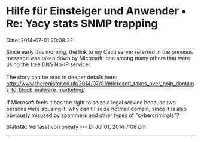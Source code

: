 Hilfe für Einsteiger und Anwender • Re: Yacy stats SNMP trapping
================================================================

Date: 2014-07-01 20:08:22

Since early this morning, the link to my Cacti server referred in the
previous message was taken down by Microsoft, one among many others that
were using the free DNS No-IP service.\
\
The story can be read in deeper details here:
<http://www.theregister.co.uk/2014/07/01/microsoft_takes_over_noip_domains_to_block_malware_marketing/>\
\
If Microsoft feels it has the right to seize a legal service because two
persons were abusing it, why can\'t I seize hotmail domain, since it is
also obviously misused by spammers and other types of
\"cybercriminals\"?

Statistik: Verfasst von
[oneaty](http://forum.yacy-websuche.de/memberlist.php?mode=viewprofile&u=8876)
--- Di Jul 01, 2014 7:08 pm

------------------------------------------------------------------------
